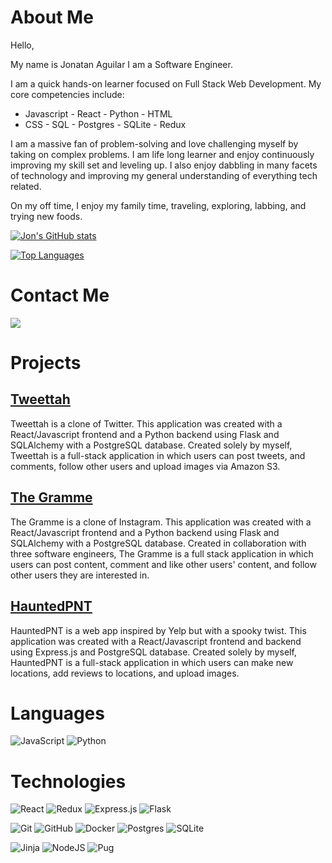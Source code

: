 # About Me
Hello,

My name is Jonatan Aguilar I am a Software Engineer.

I am a quick hands-on learner focused on Full Stack Web Development. My core competencies include:
- Javascript - React - Python - HTML
- CSS - SQL - Postgres - SQLite - Redux

I am a massive fan of problem-solving and love challenging myself by taking on complex problems. I am life long learner and enjoy continuously improving my skill set and leveling up. I also enjoy dabbling in many facets of technology and improving my general understanding of everything tech related.

On my off time, I enjoy my family time, traveling, exploring, labbing, and trying new foods.




[![Jon's GitHub stats](https://github-readme-stats.vercel.app/api?username=nullgar&show_icons=true&theme=dark)](https://github.com/anuraghazra/github-readme-stats)

[![Top Languages](https://github-readme-stats.vercel.app/api/top-langs/?username=nullgar&layout=compact)](https://github.com/anuraghazra/github-readme-stats)

# Contact Me

[<img src='https://img.shields.io/badge/linkedin-%230077B5.svg?style=for-the-badge&logo=linkedin&logoColor=white' />](https://www.linkedin.com/in/jon-aguilar/)

# Projects

## [Tweettah](https://tweettah.herokuapp.com)

Tweettah is a clone of Twitter. This application was created with a React/Javascript frontend and a Python backend using Flask and SQLAlchemy with a PostgreSQL database. Created solely by myself, Tweettah is a full-stack application in which users can post tweets, and comments, follow other users and upload images via Amazon S3.

## [The Gramme](https://the-gramme.herokuapp.com/)

The Gramme is a clone of Instagram. This application was created with a React/Javascript frontend and a Python backend using Flask and SQLAlchemy with a PostgreSQL database. Created in collaboration with three software engineers, The Gramme is a full stack application in which users can post content, comment and like other users' content, and follow other users they are interested in.

## [HauntedPNT](https://hauntedpnt.herokuapp.com/)

HauntedPNT is a web app inspired by Yelp but with a spooky twist. This application was created with a React/Javascript frontend and backend using Express.js and PostgreSQL database. Created solely by myself, HauntedPNT is a full-stack application in which users can make new locations, add reviews to locations, and upload images.
 
# Languages

![JavaScript](https://img.shields.io/badge/javascript-%23323330.svg?style=for-the-badge&logo=javascript&logoColor=%23F7DF1E) ![Python](https://img.shields.io/badge/python-3670A0?style=for-the-badge&logo=python&logoColor=ffdd54)

# Technologies

![React](https://img.shields.io/badge/react-%2320232a.svg?style=for-the-badge&logo=react&logoColor=%2361DAFB) ![Redux](https://img.shields.io/badge/redux-%23593d88.svg?style=for-the-badge&logo=redux&logoColor=white) ![Express.js](https://img.shields.io/badge/express.js-%23404d59.svg?style=for-the-badge&logo=express&logoColor=%2361DAFB) ![Flask](https://img.shields.io/badge/flask-%23000.svg?style=for-the-badge&logo=flask&logoColor=white)

![Git](https://img.shields.io/badge/git-%23F05033.svg?style=for-the-badge&logo=git&logoColor=white) ![GitHub](https://img.shields.io/badge/github-%23121011.svg?style=for-the-badge&logo=github&logoColor=white)
![Docker](https://img.shields.io/badge/docker-%230db7ed.svg?style=for-the-badge&logo=docker&logoColor=white)
![Postgres](https://img.shields.io/badge/postgres-%23316192.svg?style=for-the-badge&logo=postgresql&logoColor=white) ![SQLite](https://img.shields.io/badge/sqlite-%2307405e.svg?style=for-the-badge&logo=sqlite&logoColor=white)

![Jinja](https://img.shields.io/badge/jinja-white.svg?style=for-the-badge&logo=jinja&logoColor=black) ![NodeJS](https://img.shields.io/badge/node.js-6DA55F?style=for-the-badge&logo=node.js&logoColor=white) ![Pug](https://img.shields.io/badge/Pug-FFF?style=for-the-badge&logo=pug&logoColor=A86454)

<!--
**nullgar/Nullgar** is a ✨ _special_ ✨ repository because its `README.md` (this file) appears on your GitHub profile.

Here are some ideas to get you started:

- 🔭 I’m currently working on ...
- 🌱 I’m currently learning ...
- 👯 I’m looking to collaborate on ...
- 🤔 I’m looking for help with ...
- 💬 Ask me about ...
- 📫 How to reach me: ...
- 😄 Pronouns: ...
- ⚡ Fun fact: ...
-->
